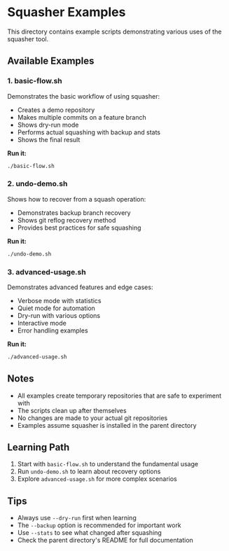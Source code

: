 # Squasher Examples

This directory contains example scripts demonstrating various uses of the squasher tool.

## Available Examples

### 1. basic-flow.sh
Demonstrates the basic workflow of using squasher:
- Creates a demo repository
- Makes multiple commits on a feature branch
- Shows dry-run mode
- Performs actual squashing with backup and stats
- Shows the final result

**Run it:**
```bash
./basic-flow.sh
```

### 2. undo-demo.sh
Shows how to recover from a squash operation:
- Demonstrates backup branch recovery
- Shows git reflog recovery method
- Provides best practices for safe squashing

**Run it:**
```bash
./undo-demo.sh
```

### 3. advanced-usage.sh
Demonstrates advanced features and edge cases:
- Verbose mode with statistics
- Quiet mode for automation
- Dry-run with various options
- Interactive mode
- Error handling examples

**Run it:**
```bash
./advanced-usage.sh
```

## Notes

- All examples create temporary repositories that are safe to experiment with
- The scripts clean up after themselves
- No changes are made to your actual git repositories
- Examples assume squasher is installed in the parent directory

## Learning Path

1. Start with `basic-flow.sh` to understand the fundamental usage
2. Run `undo-demo.sh` to learn about recovery options
3. Explore `advanced-usage.sh` for more complex scenarios

## Tips

- Always use `--dry-run` first when learning
- The `--backup` option is recommended for important work
- Use `--stats` to see what changed after squashing
- Check the parent directory's README for full documentation
